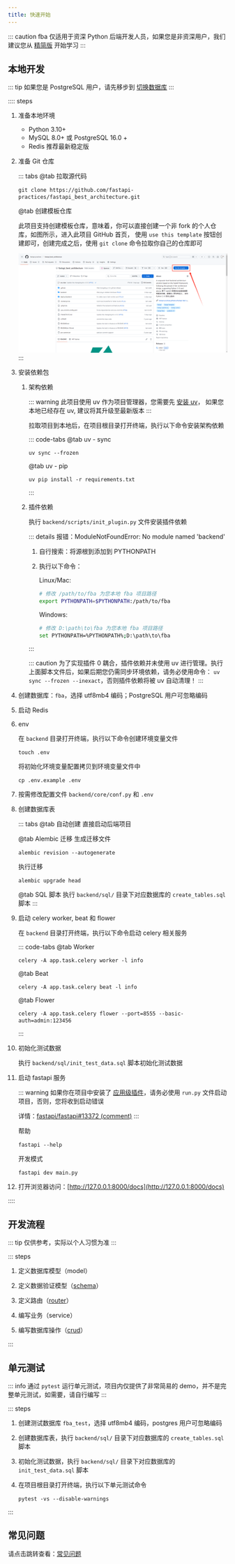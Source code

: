 ```yaml
---
title: 快速开始
---
```


::: caution
fba 仅适用于资深 Python 后端开发人员，如果您是非资深用户，我们建议您从 [精简版](../summary/fsm.md) 开始学习
:::

## 本地开发

::: tip
如果您是 PostgreSQL 用户，请先移步到 [切换数据库](../reference/db.md)
:::

:::: steps

1. 准备本地环境

   - Python 3.10+
   - MySQL 8.0+ 或 PostgreSQL 16.0 +
   - Redis 推荐最新稳定版

2. 准备 Git 仓库 <Badge type="warning" text="二选一" />

   ::: tabs
   @tab 拉取源代码

   ```shell:no-line-numbers
   git clone https://github.com/fastapi-practices/fastapi_best_architecture.git
   ```

   @tab 创建模板仓库

   此项目支持创建模板仓库，意味着，你可以直接创建一个非 fork 的个人仓库，如图所示，进入此项目
   GitHub 首页，
   使用 `use this template` 按钮创建即可，创建完成之后，使用 `git clone` 命令拉取你自己的仓库即可

   ![use_this_template](/images/use_this_template.png)
   :::

3. 安装依赖包

   1. 架构依赖

      ::: warning
      此项目使用 uv 作为项目管理器，您需要先 [安装 uv](https://docs.astral.sh/uv/getting-started/installation/)，
      如果您本地已经存在 uv, 建议将其升级至最新版本
      :::

      拉取项目到本地后，在项目根目录打开终端，执行以下命令安装架构依赖

      ::: code-tabs
      @tab <Icon name="material-icon-theme:uv" />uv - sync

      ```shell:no-line-numbers
      uv sync --frozen
      ```

      @tab <Icon name="material-icon-theme:uv" />uv - pip

      ```shell:no-line-numbers
      uv pip install -r requirements.txt
      ```

      :::

   2. 插件依赖

      执行 `backend/scripts/init_plugin.py` 文件安装插件依赖

      ::: details 报错：ModuleNotFoundError: No module named 'backend'

      1. 自行搜索：将源根到添加到 PYTHONPATH
      2. 执行以下命令：

         Linux/Mac:

         ```sh
         # 修改 /path/to/fba 为您本地 fba 项目路径
         export PYTHONPATH=$PYTHONPATH:/path/to/fba
         ```

         Windows:

         ```sh
         # 修改 D:\path\to\fba 为您本地 fba 项目路径
         set PYTHONPATH=%PYTHONPATH%;D:\path\to\fba
         ```

      :::

      ::: caution
      为了实现插件 0 耦合，插件依赖并未使用 uv 进行管理。执行上面脚本文件后，如果后期您仍需同步环境依赖，请务必使用命令：
      `uv sync --frozen --inexact`，否则插件依赖将被 uv 自动清理！
      :::

4. 创建数据库：`fba`，选择 utf8mb4 编码；PostgreSQL 用户可忽略编码
5. 启动 Redis
6. env

   在 `backend` 目录打开终端，执行以下命令创建环境变量文件

   ```shell:no-line-numbers
   touch .env
   ```

   将初始化环境变量配置拷贝到环境变量文件中

   ```shell:no-line-numbers
   cp .env.example .env
   ```

7. 按需修改配置文件 `backend/core/conf.py` 和 `.env`
8. 创建数据库表 <Badge type="warning" text="三选一" />

   ::: tabs
   @tab 自动创建
   直接启动后端项目

   @tab Alembic 迁移
   生成迁移文件

   ```shell:no-line-numbers
   alembic revision --autogenerate
   ```

   执行迁移

   ```shell:no-line-numbers
   alembic upgrade head
   ```

   @tab SQL 脚本
   执行 `backend/sql/` 目录下对应数据库的 `create_tables.sql` 脚本
   :::

9. 启动 celery worker, beat 和 flower <Badge type="warning" text="此步骤为可选，三个都可以不执行" />

   在 `backend` 目录打开终端，执行以下命令启动 celery 相关服务

   ::: code-tabs
   @tab Worker

   ```shell:no-line-numbers
   celery -A app.task.celery worker -l info
   ```

   @tab Beat

   ```shell:no-line-numbers
   celery -A app.task.celery beat -l info
   ```

   @tab Flower

   ```shell:no-line-numbers
   celery -A app.task.celery flower --port=8555 --basic-auth=admin:123456
   ```

   :::

10. 初始化测试数据

    执行 `backend/sql/init_test_data.sql` 脚本初始化测试数据

11. 启动 fastapi 服务

    ::: warning
    如果你在项目中安装了 [应用级插件](../../plugin/market.md)，请务必使用 `run.py`
    文件启动项目，否则，您将收到启动错误

    详情：[fastapi/fastapi#13372 (comment)](https://github.com/fastapi/fastapi/discussions/13372#discussioncomment-12211232)
    :::

    帮助

    ```shell:no-line-numbers
    fastapi --help
    ```

    开发模式

    ```shell:no-line-numbers
    fastapi dev main.py
    ```

12. 打开浏览器访问：[http://127.0.0.1:8000/docs](http://127.0.0.1:8000/docs)

::::

## 开发流程

::: tip
仅供参考，实际以个人习惯为准
:::

::: steps

1. 定义数据库模型（model）

2. 定义数据验证模型（[schema](../reference/schema.md)）

3. 定义路由（[router](../reference/router.md)）

4. 编写业务（service）

5. 编写数据库操作（[crud](../reference/CRUD.md)）

:::

## 单元测试

::: info
通过 `pytest` 运行单元测试，项目内仅提供了非常简易的 demo，并不是完整单元测试，如需要，请自行编写
:::

::: steps

1. 创建测试数据库 `fba_test`，选择 utf8mb4 编码，postgres 用户可忽略编码
2. 创建数据库表，执行 `backend/sql/` 目录下对应数据库的 `create_tables.sql` 脚本
3. 初始化测试数据，执行 `backend/sql/` 目录下对应数据库的 `init_test_data.sql` 脚本
4. 在项目根目录打开终端，执行以下单元测试命令

   ```shell:no-line-numbers
   pytest -vs --disable-warnings
   ```

:::

## 常见问题

请点击跳转查看：[常见问题](../../questions.md)
